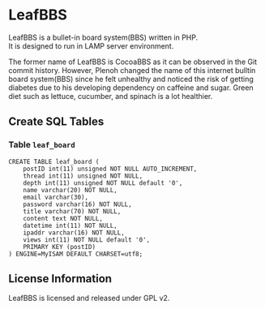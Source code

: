 # LeafBBS

LeafBBS is a bullet-in board system(BBS) written in PHP.  
It is designed to run in LAMP server environment.

The former name of LeafBBS is CocoaBBS as it can be observed in the Git commit history. 
However, Plenoh changed the name of this internet bulltin board system(BBS) since he felt unhealthy and noticed the risk of getting diabetes due to his developing dependency on caffeine and sugar.
Green diet such as lettuce, cucumber, and spinach is a lot healthier.

## Create SQL Tables
### Table `leaf_board`
```
CREATE TABLE leaf_board (
    postID int(11) unsigned NOT NULL AUTO_INCREMENT, 
    thread int(11) unsigned NOT NULL, 
    depth int(11) unsigned NOT NULL default '0', 
    name varchar(20) NOT NULL, 
    email varchar(30), 
    password varchar(16) NOT NULL, 
    title varchar(70) NOT NULL, 
    content text NOT NULL, 
    datetime int(11) NOT NULL, 
    ipaddr varchar(16) NOT NULL, 
    views int(11) NOT NULL default '0',
    PRIMARY KEY (postID)
) ENGINE=MyISAM DEFAULT CHARSET=utf8;
```

## License Information
LeafBBS is licensed and released under GPL v2.

